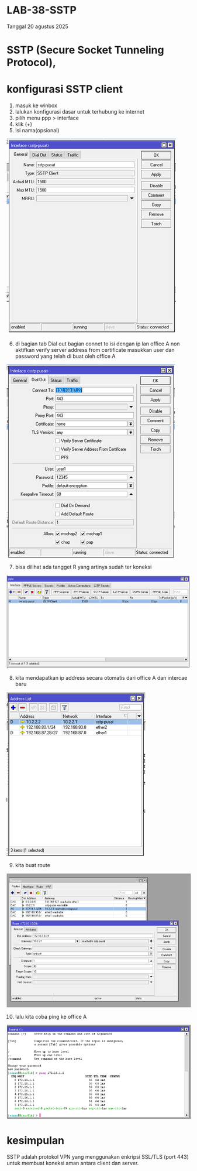 # LAB-38-SSTP
Tanggal 20 agustus 2025
# SSTP (Secure Socket Tunneling Protocol),


# konfigurasi SSTP client 
1. masuk ke winbox
2. lalukan konfigurasi dasar untuk terhubung ke internet
3. pilih menu ppp > interface
4. klik (+)
5. isi nama(opsional)

![m](z1.PNG)

6. di bagian tab Dial out bagian connet to isi dengan ip lan office A non aktifkan verify server address from certificate masukkan user dan password yang telah di buat oleh office A

![M](z2.PNG)

7. bisa dilihat ada tangget R yang artinya sudah ter koneksi

![M](z3.PNG)

8. kita mendapatkan ip address secara otomatis dari office A dan intercae baru 

![M](z4.PNG)

9. kita buat route

![M](z5.PNG)

10. lalu kita coba ping ke office  A

![M](z6.PNG)

# kesimpulan 

SSTP adalah protokol VPN yang menggunakan enkripsi SSL/TLS (port 443) untuk membuat koneksi aman antara client dan server.
